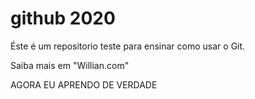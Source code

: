 # github 2020

Éste é um repositorio teste para ensinar como usar o Git.

Saiba mais em "Willian.com"

AGORA EU APRENDO DE VERDADE
